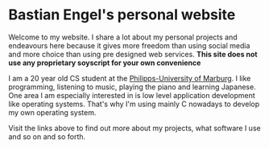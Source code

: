 # **Bastian Engel's personal website**

Welcome to my website. I share a lot about my personal projects
and endeavours here because it gives more freedom than using social media
and more choice than using pre designed web services. **This site does not
use any proprietary soyscript for your own convenience**

I am a 20 year old CS student at the
[Philipps-University of Marburg](https://uni-marburg.de). I like programming, listening to music,
playing the piano and learning Japanese. One area I am especially interested in
is low level application development like operating systems. That's why I'm using mainly C
nowadays to develop my own operating system.

Visit the links above to find out more about my projects, what software I use
and so on and so forth.
